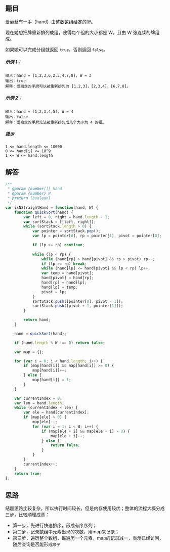 ## 题目
爱丽丝有一手（hand）由整数数组给定的牌。 

现在她想把牌重新排列成组，使得每个组的大小都是 W，且由 W 张连续的牌组成。

如果她可以完成分组就返回 `true`，否则返回 `false`。

##### 示例 1：

```
输入：hand = [1,2,3,6,2,3,4,7,8], W = 3
输出：true
解释：爱丽丝的手牌可以被重新排列为 [1,2,3]，[2,3,4]，[6,7,8]。
```

##### 示例 2：

```
输入：hand = [1,2,3,4,5], W = 4
输出：false
解释：爱丽丝的手牌无法被重新排列成几个大小为 4 的组。
```

##### 提示

```
1 <= hand.length <= 10000
0 <= hand[i] <= 10^9
1 <= W <= hand.length
```

## 解答

```javascript
/**
 * @param {number[]} hand
 * @param {number} W
 * @return {boolean}
 */
var isNStraightHand = function(hand, W) {
    function quickSort(hand) {
        var left = 0, right = hand.length - 1;
        var sortStack = [[left, right]];
        while (sortStack.length > 0) {
            var pointer = sortStack.pop();
            var lp = pointer[0], rp = pointer[1], pivot = pointer[0];

            if (lp >= rp) continue;
            
            while (lp < rp) {
                while (hand[rp] > hand[pivot] && rp > pivot) rp--;
                if (lp >= rp) break;
                while (hand[lp] <= hand[pivot] && lp < rp) lp++;
                var temp = hand[pivot];
                hand[pivot] = hand[rp];
                hand[rp] = hand[lp];
                hand[lp] = temp;
                pivot = lp; 
            }
            sortStack.push([pointer[0], pivot - 1]);
            sortStack.push([pivot + 1, pointer[1]]);
        }

        return hand;
    }

    hand = quickSort(hand);

    if (hand.length % W !== 0) return false;

    var map = {};

    for (var i = 0; i < hand.length; i++) {
        if (map[hand[i]] && map[hand[i]] >= 0) {
            map[hand[i]]++;
        } else {
            map[hand[i]] = 1;
        }
    }

    var currentIndex = 0;
    var len = hand.length;
    while (currentIndex < len) {
        var ele = hand[currentIndex];
        if (map[ele] > 0) {
            map[ele]--;
            for (var i = 1; i < W; i++) {
                if (map[ele + i] && map[ele + i] > 0) {
                    map[ele + i]--;
                } else {
                    return false;
                }
            }
        }
        currentIndex++;
    }
    return true;
};
```


## 思路

结题思路比较复杂，所以执行时间较长，但是内存使用较优；整体的流程大概分成三步，比较顺理成章：
- 第一步，先进行快速排序，形成有序序列；
- 第二步，记录数组中元素出现的次数，用map来记录；
- 第三步，遍历整个数组，每遍历一个元素，map的记录减一，表示已经访问，随后查询是否能形成`顺子`
